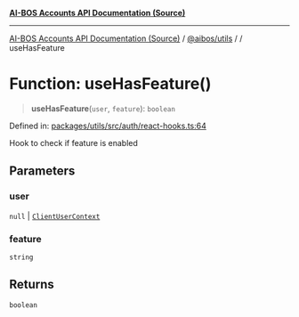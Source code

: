 [**AI-BOS Accounts API Documentation (Source)**](../../../README.md)

***

[AI-BOS Accounts API Documentation (Source)](../../../README.md) / [@aibos/utils](../README.md) / [](../README.md) / useHasFeature

# Function: useHasFeature()

> **useHasFeature**(`user`, `feature`): `boolean`

Defined in: [packages/utils/src/auth/react-hooks.ts:64](https://github.com/pohlai88/accounts/blob/48103fb36d28b2b9bfb33472b6de2f719773cde9/packages/utils/src/auth/react-hooks.ts#L64)

Hook to check if feature is enabled

## Parameters

### user

`null` | [`ClientUserContext`](../interfaces/ClientUserContext.md)

### feature

`string`

## Returns

`boolean`
